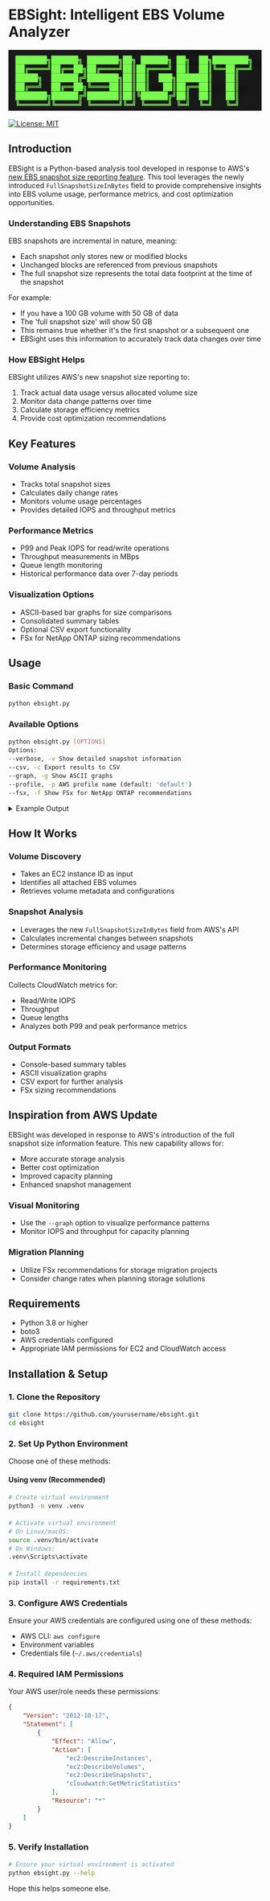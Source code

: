 # EBSight: Intelligent EBS Volume Analyzer

![EBSight](./ebsight.png)

[![License: MIT](https://img.shields.io/badge/License-MIT-yellow.svg)](https://opensource.org/licenses/MIT)

## Introduction

EBSight is a Python-based analysis tool developed in response to AWS's [new EBS snapshot size reporting feature](https://aws.amazon.com/about-aws/whats-new/2025/02/amazon-ebs-full-snapshot-size-information-console-api/). This tool leverages the newly introduced `FullSnapshotSizeInBytes` field to provide comprehensive insights into EBS volume usage, performance metrics, and cost optimization opportunities.

### Understanding EBS Snapshots

EBS snapshots are incremental in nature, meaning:

- Each snapshot only stores new or modified blocks
- Unchanged blocks are referenced from previous snapshots
- The full snapshot size represents the total data footprint at the time of the snapshot

For example:

- If you have a 100 GB volume with 50 GB of data
- The 'full snapshot size' will show 50 GB
- This remains true whether it's the first snapshot or a subsequent one
- EBSight uses this information to accurately track data changes over time

### How EBSight Helps

EBSight utilizes AWS's new snapshot size reporting to:

1. Track actual data usage versus allocated volume size
2. Monitor data change patterns over time
3. Calculate storage efficiency metrics
4. Provide cost optimization recommendations

## Key Features

### Volume Analysis

- Tracks total snapshot sizes
- Calculates daily change rates
- Monitors volume usage percentages
- Provides detailed IOPS and throughput metrics

### Performance Metrics

- P99 and Peak IOPS for read/write operations
- Throughput measurements in MBps
- Queue length monitoring
- Historical performance data over 7-day periods

### Visualization Options

- ASCII-based bar graphs for size comparisons
- Consolidated summary tables
- Optional CSV export functionality
- FSx for NetApp ONTAP sizing recommendations

## Usage

### Basic Command

```bash
python ebsight.py
```

### Available Options

```bash
python ebsight.py [OPTIONS]
Options:
--verbose, -v Show detailed snapshot information
--csv, -c Export results to CSV
--graph, -g Show ASCII graphs
--profile, -p AWS profile name (default: 'default')
--fsx, -f Show FSx for NetApp ONTAP recommendations
```

<details>
<summary>Example Output</summary>

```bash
$ python ebsight.py -p demo-profile -g -f
Enter EC2 Instance ID: i-0a1b2c3d4e5f6g7h8

🖥️  Analyzing EC2 Instance: i-0a1b2c3d4e5f6g7h8
Name: demo-database-01
================================================================================

💾 Found 7 attached volumes

📀 Analyzing Volume: vol-0a1b2c3d4e5f6g7h1 (/dev/sda1)
================================================================================
🔍 Found 7 snapshots

   Volume Summary:
   ------------------------------------------------------------
   Metric                    Value                         
   ------------------------------------------------------------
   Volume Size               150.0 GiB                     
   Snapshot Total Size       79.8 GiB                      
   Usage %                   53.2%                         
   Snapshot Count            7                             
   Daily Change Rate         13.31 GiB (8.9%)              
   Total Changed Data        79.8 GiB                      
   Daily Backup Cost         $0.13
   Monthly Backup Cost       $3.99
   Annual Backup Cost        $47.90
   ------------------------------------------------------------

   📊 Size Comparison for vol-0a1b2c3d4e5f6g7h1
   ==============================================================
   Volume Size    ██████████████████████████████████████████████████ 150.00 GiB
   Snapshot Size  ██████████████████████████░░░░░░░░░░░░░░░░░░░░░░░░ 79.83 GiB

📀 Analyzing Volume: vol-0a1b2c3d4e5f6g7h2 (/dev/sdb)
================================================================================
🔍 Found 7 snapshots

   Volume Summary:
   ------------------------------------------------------------
   Metric                    Value                         
   ------------------------------------------------------------
   Volume Size               210.0 GiB                     
   Snapshot Total Size       106.8 GiB                     
   Usage %                   50.8%                         
   Snapshot Count            7                             
   Daily Change Rate         17.79 GiB (8.5%)              
   Total Changed Data        106.8 GiB                     
   Daily Backup Cost         $0.18
   Monthly Backup Cost       $5.34
   Annual Backup Cost        $64.05
   ------------------------------------------------------------

   📊 Size Comparison for vol-0a1b2c3d4e5f6g7h2
   ==============================================================
   Volume Size    ██████████████████████████████████████████████████ 210.00 GiB
   Snapshot Size  █████████████████████████░░░░░░░░░░░░░░░░░░░░░░░░░ 106.76 GiB

📀 Analyzing Volume: vol-0a1b2c3d4e5f6g7h3 (/dev/sdc)
================================================================================
🔍 Found 7 snapshots

   Volume Summary:
   ------------------------------------------------------------
   Metric                    Value                         
   ------------------------------------------------------------
   Volume Size               2500.0 GiB                    
   Snapshot Total Size       1965.5 GiB                    
   Usage %                   78.6%                         
   Snapshot Count            7                             
   Daily Change Rate         327.58 GiB (13.1%)            
   Total Changed Data        1965.5 GiB                    
   Daily Backup Cost         $3.28
   Monthly Backup Cost       $98.28
   Annual Backup Cost        $1179.30
   ------------------------------------------------------------

   📊 Size Comparison for vol-0a1b2c3d4e5f6g7h3
   ==============================================================
   Volume Size    ██████████████████████████████████████████████████ 2500.00 GiB
   Snapshot Size  ███████████████████████████████████████░░░░░░░░░░░ 1965.51 GiB

📀 Analyzing Volume: vol-0a1b2c3d4e5f6g7h4 (/dev/sdd)
================================================================================
🔍 Found 7 snapshots

   Volume Summary:
   ------------------------------------------------------------
   Metric                    Value                         
   ------------------------------------------------------------
   Volume Size               201.0 GiB                     
   Snapshot Total Size       27.5 GiB                      
   Usage %                   13.7%                         
   Snapshot Count            7                             
   Daily Change Rate         4.58 GiB (2.3%)               
   Total Changed Data        27.5 GiB                      
   Daily Backup Cost         $0.05
   Monthly Backup Cost       $1.37
   Annual Backup Cost        $16.50
   ------------------------------------------------------------

   📊 Size Comparison for vol-0a1b2c3d4e5f6g7h4
   ==============================================================
   Volume Size    ██████████████████████████████████████████████████ 201.00 GiB
   Snapshot Size  ██████░░░░░░░░░░░░░░░░░░░░░░░░░░░░░░░░░░░░░░░░░░░░ 27.50 GiB

📀 Analyzing Volume: vol-0a1b2c3d4e5f6g7h5 (/dev/sde)
================================================================================
🔍 Found 7 snapshots

   Volume Summary:
   ------------------------------------------------------------
   Metric                    Value                         
   ------------------------------------------------------------
   Volume Size               50.0 GiB                      
   Snapshot Total Size       19.3 GiB                      
   Usage %                   38.6%                         
   Snapshot Count            7                             
   Daily Change Rate         3.22 GiB (6.4%)               
   Total Changed Data        19.3 GiB                      
   Daily Backup Cost         $0.03
   Monthly Backup Cost       $0.97
   Annual Backup Cost        $11.59
   ------------------------------------------------------------

   📊 Size Comparison for vol-0a1b2c3d4e5f6g7h5
   ==============================================================
   Volume Size    ██████████████████████████████████████████████████ 50.00 GiB
   Snapshot Size  ███████████████████░░░░░░░░░░░░░░░░░░░░░░░░░░░░░░░ 19.31 GiB

📀 Analyzing Volume: vol-0a1b2c3d4e5f6g7h6 (/dev/sdf)
================================================================================
🔍 Found 7 snapshots

   Volume Summary:
   ------------------------------------------------------------
   Metric                    Value                         
   ------------------------------------------------------------
   Volume Size               203.0 GiB                     
   Snapshot Total Size       53.0 GiB                      
   Usage %                   26.1%                         
   Snapshot Count            7                             
   Daily Change Rate         8.83 GiB (4.4%)               
   Total Changed Data        53.0 GiB                      
   Daily Backup Cost         $0.09
   Monthly Backup Cost       $2.65
   Annual Backup Cost        $31.80
   ------------------------------------------------------------

   📊 Size Comparison for vol-0a1b2c3d4e5f6g7h6
   ==============================================================
   Volume Size    ██████████████████████████████████████████████████ 203.00 GiB
   Snapshot Size  █████████████░░░░░░░░░░░░░░░░░░░░░░░░░░░░░░░░░░░░░ 53.00 GiB

📀 Analyzing Volume: vol-0a1b2c3d4e5f6g7h7 (/dev/sdg)
================================================================================
🔍 Found 7 snapshots

   Volume Summary:
   ------------------------------------------------------------
   Metric                    Value                         
   ------------------------------------------------------------
   Volume Size               52.0 GiB                      
   Snapshot Total Size       46.3 GiB                      
   Usage %                   89.0%                         
   Snapshot Count            7                             
   Daily Change Rate         7.72 GiB (14.8%)              
   Total Changed Data        46.3 GiB                      
   Daily Backup Cost         $0.08
   Monthly Backup Cost       $2.32
   Annual Backup Cost        $27.78
   ------------------------------------------------------------

   📊 Size Comparison for vol-0a1b2c3d4e5f6g7h7
   ==============================================================
   Volume Size    ██████████████████████████████████████████████████ 52.00 GiB
   Snapshot Size  ████████████████████████████████████████████░░░░░░ 46.30 GiB

   Volume Analysis Summary:
   ====================================================================================================================================================================================
   Volume ID                 Mount    Size     Used %   P99 IOPS (R/W)        Peak IOPS (R/W)       P99 MBps (R/W)        Peak MBps (R/W)       Queue   
   ------------------------------------------------------------------------------------------------------------------------------------------------------------------------------------
   0a1b2c3d4e5f6g7h1        sda1     150.0    53.2    35/21                 35/21                 1.1/3.0               1.1/3.0               0.59    
   0a1b2c3d4e5f6g7h2        sdb      210.0    50.8    2/1                   2/1                   0.1/0.1               0.1/0.1               0.02    
   0a1b2c3d4e5f6g7h3        sdc      2500.0   78.6    112/26                113/26                5.2/1.3               5.2/1.3               0.85    
   0a1b2c3d4e5f6g7h4        sdd      201.0    13.7    30/0                  30/0                  4.1/0.0               4.1/0.0               0.48    
   0a1b2c3d4e5f6g7h5        sde      50.0     38.6    22/27                 22/27                 1.4/1.3               1.4/1.3               0.36    
   0a1b2c3d4e5f6g7h6        sdf      203.0    26.1    3/18                  3/18                  0.2/0.5               0.2/0.5               0.18    
   0a1b2c3d4e5f6g7h7        sdg      52.0     89.0    0/1                   0/1                   0.0/0.0               0.0/0.0               0.01    
   ------------------------------------------------------------------------------------------------------------------------------------------------------------------------------------
   TOTALS:                          3366.0            204/94                206/94                12.0/6.1              12.1/6.1         
   ====================================================================================================================================================================================

   📊 FSx for NetApp ONTAP Sizing Recommendations:
   --------------------------------------------------------------------------------
   Total Storage Required (GB):    3366
   Recommended SSD Size (GB):      383  (11.4% of total)
   Sustained IOPS Required:        298
   Peak IOPS Required:             300
   Sustained Throughput (MBps):    18.1
   Peak Throughput (MBps):         18.2
   --------------------------------------------------------------------------------

✅ Analysis completed for all volumes.
```

</details>

## How It Works

### Volume Discovery

- Takes an EC2 instance ID as input
- Identifies all attached EBS volumes
- Retrieves volume metadata and configurations

### Snapshot Analysis

- Leverages the new `FullSnapshotSizeInBytes` field from AWS's API
- Calculates incremental changes between snapshots
- Determines storage efficiency and usage patterns

### Performance Monitoring

Collects CloudWatch metrics for:

- Read/Write IOPS
- Throughput
- Queue lengths
- Analyzes both P99 and peak performance metrics

### Output Formats

- Console-based summary tables
- ASCII visualization graphs
- CSV export for further analysis
- FSx sizing recommendations

## Inspiration from AWS Update

EBSight was developed in response to AWS's introduction of the full snapshot size information feature. This new capability allows for:

- More accurate storage analysis
- Better cost optimization
- Improved capacity planning
- Enhanced snapshot management

### Visual Monitoring

- Use the `--graph` option to visualize performance patterns
- Monitor IOPS and throughput for capacity planning

### Migration Planning

- Utilize FSx recommendations for storage migration projects
- Consider change rates when planning storage solutions

## Requirements

- Python 3.8 or higher
- boto3
- AWS credentials configured
- Appropriate IAM permissions for EC2 and CloudWatch access

## Installation & Setup

### 1. Clone the Repository

```bash
git clone https://github.com/yourusername/ebsight.git
cd ebsight
```

### 2. Set Up Python Environment

Choose one of these methods:

#### Using venv (Recommended)

```bash
# Create virtual environment
python3 -m venv .venv

# Activate virtual environment
# On Linux/macOS:
source .venv/bin/activate
# On Windows:
.venv\Scripts\activate

# Install dependencies
pip install -r requirements.txt
```

### 3. Configure AWS Credentials

Ensure your AWS credentials are configured using one of these methods:

- AWS CLI: `aws configure`
- Environment variables
- Credentials file (`~/.aws/credentials`)

### 4. Required IAM Permissions

Your AWS user/role needs these permissions:

```json
{
    "Version": "2012-10-17",
    "Statement": [
        {
            "Effect": "Allow",
            "Action": [
                "ec2:DescribeInstances",
                "ec2:DescribeVolumes",
                "ec2:DescribeSnapshots",
                "cloudwatch:GetMetricStatistics"
            ],
            "Resource": "*"
        }
    ]
}
```

### 5. Verify Installation

```bash
# Ensure your virtual environment is activated
python ebsight.py --help
```

Hope this helps someone else.
